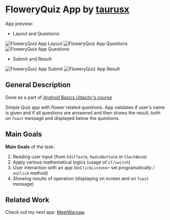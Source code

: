 # FloweryQuiz App by [taurusx](https://taurusx.github.io/)

App preview:

- Layout and Questions:

![FloweryQuiz App Layout][screenshot-1] ![FloweryQuiz App Questions][screenshot-2] ![FloweryQuiz App Questions][screenshot-3] 

- Submit and Result:

![FloweryQuiz App Submit][screenshot-4] ![FloweryQuiz App Result][screenshot-5]

## General Description

Done as a part of [Android Basics Udacity's course][udacity-course]

Simple Quiz app with flower related questions. App validates if user's name is given and if all questions are answered and then shows the result, both on `Toast` message and displayed below the questions. 

## Main Goals

**Main Goals** of the task:
1. Reading user input (from `EditText`s, `RadioButton`s or `CheckBox`s)
2. Apply various mathematical logics (usage of `if/switch`)
3. User interaction with an app (`OnClickListener` set programatically / `onClick` method)
4. Showing results of operation (displaying on screen and on `Toast` message)

## Related Work

Check out my next app: [MeetWarsaw][meet-warsaw].

[udacity-course]: https://eu.udacity.com/course/android-basics-nanodegree-by-google--nd803
[screenshot-1]: https://raw.githubusercontent.com/taurusx/flowery-quiz/gh-pages/assets/images/flowery-quiz-screenshot-1.png
[screenshot-2]: https://raw.githubusercontent.com/taurusx/flowery-quiz/gh-pages/assets/images/flowery-quiz-screenshot-2.png
[screenshot-3]: https://raw.githubusercontent.com/taurusx/flowery-quiz/gh-pages/assets/images/flowery-quiz-screenshot-3.png
[screenshot-4]: https://raw.githubusercontent.com/taurusx/flowery-quiz/gh-pages/assets/images/flowery-quiz-screenshot-4.png
[screenshot-5]: https://raw.githubusercontent.com/taurusx/flowery-quiz/gh-pages/assets/images/flowery-quiz-screenshot-5.png
[meet-warsaw]: https://github.com/taurusx/meet-warsaw

